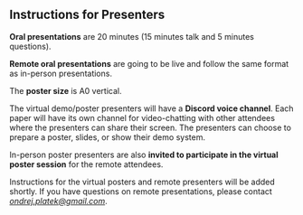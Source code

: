 
Instructions for Presenters
---------------------------

**Oral presentations** are 20 minutes (15 minutes talk and 5 minutes questions).

**Remote oral presentations** are going to be live and follow the same format as in-person presentations.

The **poster size** is A0 vertical.

The virtual demo/poster presenters will have a **Discord voice channel**. Each paper  will have its own channel for video-chatting with other attendees where the presenters can share their screen. The presenters can choose to prepare a poster, slides, or show their demo system.

In-person poster presenters are also **invited to participate in the virtual poster session** for the remote attendees.

Instructions for the virtual posters and remote presenters will be added shortly. If you have questions on remote presentations, please contact *ondrej.platek@gmail.com*.
